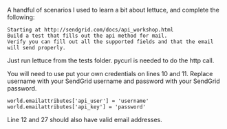 A handful of scenarios I used to learn a bit about lettuce, and complete the following:

    Starting at http://sendgrid.com/docs/api_workshop.html
    Build a test that fills out the api method for mail. 
    Verify you can fill out all the supported fields and that the email will send properly.

Just run lettuce from the tests folder.  pycurl is needed to do the http call.

You will need to use put your own credentials on lines 10 and 11.  Replace username with your SendGrid username and password with your SendGrid password.

    world.emailattributes['api_user'] = 'username'
    world.emailattributes['api_key'] = 'password'

Line 12 and 27 should also have valid email addresses.